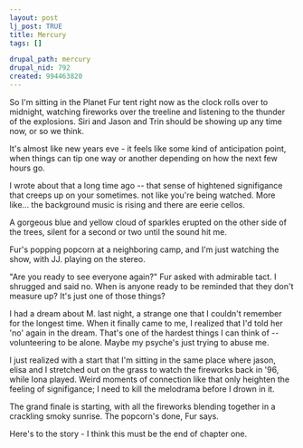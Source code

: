 ```yaml
--- 
layout: post
lj_post: TRUE
title: Mercury
tags: []

drupal_path: mercury
drupal_nid: 792
created: 994463820
---
```

So I'm sitting in the Planet Fur tent right now as the clock rolls over to midnight, watching fireworks over the treeline and listening to the thunder of the explosions. Siri and Jason and Trin should be showing up any time now, or so we think.

It's almost like new years eve - it feels like some kind of anticipation point, when things can tip one way or another depending on how the next few hours go.

I wrote about that a long time ago -- that sense of hightened signifigance that creeps up on your sometimes. not like you're being watched. More like... the background music is rising and there are eerie cellos.

A gorgeous blue and yellow cloud of sparkles erupted on the other side of the trees, silent for a second or two until the sound hit me.

Fur's popping popcorn at a neighboring camp, and I'm just watching the show, with JJ. playing on the stereo.

"Are you ready to see everyone again?" Fur asked with admirable tact. I shrugged and said no. When is anyone ready to be reminded that they don't measure up? It's just one of those things?

I had a dream about M. last night, a strange one that I couldn't remember for the longest time. When it finally came to me, I realized that I'd told her 'no' again in the dream. That's one of the hardest things I can think of -- volunteering to be alone. Maybe my psyche's just trying to abuse me.

I just realized with a start that I'm sitting in the same place where jason, elisa and I stretched out on the grass to watch the fireworks back in '96, while Iona played. Weird moments of connection like that only heighten the feeling of signifigance; I need to kill the melodrama before I drown in it.

The grand finale is starting, with all the fireworks blending together in a crackling smoky sunrise. The popcorn's done, Fur says.

Here's to the story - I think this must be the end of chapter one.
